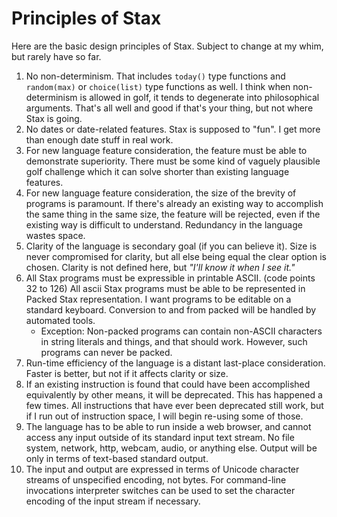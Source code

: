 # Principles of Stax

Here are the basic design principles of Stax.  Subject to change at my whim, but rarely have so far.

  1. No non-determinism.  That includes `today()` type functions and `random(max)` or `choice(list)` type functions as well.  I think when non-determinism is allowed in golf, it tends to degenerate into philosophical arguments.  That's all well and good if that's your thing, but not where Stax is going.
  2. No dates or date-related features.  Stax is supposed to "fun".  I get more than enough date stuff in real work.
  3. For new language feature consideration, the feature must be able to demonstrate superiority.  There must be some kind of vaguely plausible golf challenge which it can solve shorter than existing language features.
  4. For new language feature consideration, the size of the brevity of programs is paramount.  If there's already an existing way to accomplish the same thing in the same size, the feature will be rejected, even if the existing way is difficult to understand.  Redundancy in the language wastes space.
  5. Clarity of the language is secondary goal (if you can believe it).  Size is never compromised for clarity, but all else being equal the clear option is chosen.  Clarity is not defined here, but *"I'll know it when I see it."*
  6. All Stax programs must be expressible in printable ASCII. (code points 32 to 126)  All ascii Stax programs must be able to be represented in Packed Stax representation.  I want programs to be editable on a standard keyboard.  Conversion to and from packed will be handled by automated tools.
     * Exception: Non-packed programs can contain non-ASCII characters in string literals and things, and that should work.  However, such programs can never be packed. 
  7. Run-time efficiency of the language is a distant last-place consideration.  Faster is better, but not if it affects clarity or size.
  8. If an existing instruction is found that could have been accomplished equivalently by other means, it will be deprecated.  This has happened a few times.  All instructions that have ever been deprecated still work, but if I run out of instruction space, I will begin re-using some of those.
  9. The language has to be able to run inside a web browser, and cannot access any input outside of its standard input text stream.  No file system, network, http, webcam, audio, or anything else.  Output will be only in terms of text-based standard output.
  10. The input and output are expressed in terms of Unicode character streams of unspecified encoding, not bytes.  For command-line invocations interpreter switches can be used to set the character encoding of the input stream if necessary.
